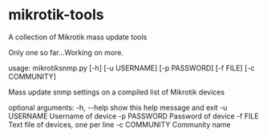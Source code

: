 # mikrotik-tools

A collection of Mikrotik mass update tools

Only one so far...Working on more.

usage: mikrotiksnmp.py [-h] [-u USERNAME] [-p PASSWORD] [-f FILE]
                       [-c COMMUNITY]

Mass update snmp settings on a compiled list of Mikrotik devices

optional arguments:
  -h, --help    show this help message and exit
  -u USERNAME   Username of device
  -p PASSWORD   Password of device
  -f FILE       Text file of devices, one per line
  -c COMMUNITY  Community name

